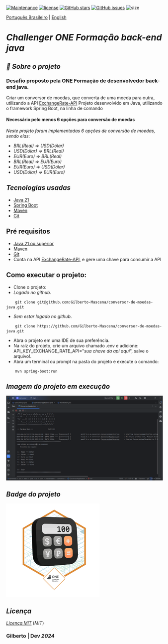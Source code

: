 [![Maintenance](https://img.shields.io/badge/Maintained%3F-yes-green.svg)](https://github.com/Gilberto-Mascena/conversor-de-moedas-java)
[![license](https://img.shields.io/github/license/Gilberto-Mascena/conversor-de-moedas-java)](https://github.com/Gilberto-Mascena/conversor-de-moedas-java/blob/main/LICENSE.md)
[![GitHub stars](https://img.shields.io/github/stars/Gilberto-Mascena/conversor-de-moedas-java)](https://github.com/Gilberto-Mascena/conversor-de-moedas-java/stargazers)
[![GitHub issues](https://img.shields.io/github/issues/Gilberto-Mascena/conversor-de-moedas-java)](https://github.com/Gilberto-Mascena/conversor-de-moedas-java/issues)
![size](https://img.shields.io/github/repo-size/Gilberto-Mascena/conversor-de-moedas-java)

[Português Brasileiro](https://github.com/Gilberto-Mascena/conversor-de-moedas-java/blob/main/README.md) |
[English](https://github.com/Gilberto-Mascena/conversor-de-moedas-java/blob/main/README-en.md)
# *Challenger ONE Formação back-end java*

## *🚀 Sobre o projeto*

### Desafio proposto pela ONE Formação de desenvolvedor back-end java.

Criar um conversor de moedas, que converta de uma moeda para outra, utilizando a
API [ExchangeRate-API](https://www.exchangerate-api.com/)
Projeto desenvolvido em Java, utilizando o framework Spring Boot, na linha de comando

#### Necessário pelo menos 6 opções para conversão de moedas

*Neste projeto foram implementadas 6 opções de conversão de moedas, sendo elas*:

* _*BRL(Real) => USD(Dólar)*_
* _*USD(Dólar) => BRL(Real)*_
* _*EUR(Euro) => BRL(Real)*_
* _*BRL(Real) => EUR(Euro)*_
* _*EUR(Euro) => USD(Dólar)*_
* _*USD(Dólar) => EUR(Euro)*_


## *Tecnologias usadas*
- [Java 21](https://www.oracle.com/br/java/technologies/downloads/)
- [Spring Boot](https://spring.io/projects/spring-boot)
- [Maven](https://maven.apache.org/)
- [Git](https://git-scm.com/)

## Pré requisitos

- [Java 21 ou superior](https://www.oracle.com/br/java/technologies/downloads/)
- [Maven](https://maven.apache.org/)
- [Git](https://git-scm.com/)
- Conta na API [ExchangeRate-API](https://www.exchangerate-api.com/), e gere uma chave para consumir a API

## Como executar o projeto:

- Clone o projeto:
- *Logado no github*.
```
    git clone git@github.com:Gilberto-Mascena/conversor-de-moedas-java.git     
```
- *Sem estar logado no github*.
```
    git clone https://github.com/Gilberto-Mascena/conversor-de-moedas-java.git
``` 
- Abra o projeto em uma IDE de sua preferência.
- Na raíz do projeto, crie um arquivo chamado .env e adicione: API_KEY_EXCHANGE_RATE_API="_*sua chave da api aqui*_", salve o arquivo!.
- Abra um terminal ou prompt na pasta do projeto e execute o comando:
```
    mvn spring-boot:run
```

## *Imagem do projeto em execução*

![img](./assets/starting-project.png)

## *Badge do projeto*
<img alingn="center" src="./assets/Badge-Conversor.png" alt="badge ONE" width="300">

## *Licença*

[*Licença MIT*](LICENSE.md) (*MIT*)

### Gilberto | Dev _2024_
